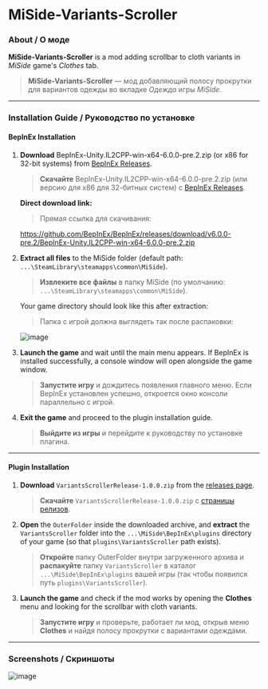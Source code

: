 # MiSide-Variants-Scroller


### About / О моде

**MiSide-Variants-Scroller** is a mod adding scrollbar to cloth variants in *MiSide* game's *Clothes* tab.  
> **MiSide-Variants-Scroller** — мод добавляющий полосу прокрутки для вариантов одежды во вкладке *Одежда* игры *MiSide*.

---

### Installation Guide / Руководство по установке

#### **BepInEx Installation**

1. **Download** BepInEx-Unity.IL2CPP-win-x64-6.0.0-pre.2.zip (or x86 for 32-bit systems) from [BepInEx Releases](https://github.com/BepInEx/BepInEx/releases).  
   > **Скачайте** BepInEx-Unity.IL2CPP-win-x64-6.0.0-pre.2.zip (или версию для x86 для 32-битных систем) с [BepInEx Releases](https://github.com/BepInEx/BepInEx/releases).

   **Direct download link:**  
   > Прямая ссылка для скачивания:  

   https://github.com/BepInEx/BepInEx/releases/download/v6.0.0-pre.2/BepInEx-Unity.IL2CPP-win-x64-6.0.0-pre.2.zip  

2. **Extract all files** to the MiSide folder (default path: `...\SteamLibrary\steamapps\common\MiSide`).  
   > **Извлеките все файлы** в папку MiSide (по умолчанию: `...\SteamLibrary\steamapps\common\MiSide`).

   Your game directory should look like this after extraction:  
   > Папка с игрой должна выглядеть так после распаковки:

   ![image](https://github.com/user-attachments/assets/bc7d35bf-3b98-499f-8122-410911d545f2)

3. **Launch the game** and wait until the main menu appears. If BepInEx is installed successfully, a console window will open alongside the game window.  
   > **Запустите игру** и дождитесь появления главного меню. Если BepInEx установлен успешно, откроется окно консоли параллельно с игрой.

4. **Exit the game** and proceed to the plugin installation guide.  
   > **Выйдите из игры** и перейдите к руководству по установке плагина.

---

#### **Plugin Installation**

1. **Download** `VariantsScrollerRelease-1.0.0.zip` from the [releases page](https://github.com/Rist8/MiSide-Variants-Scroller/releases/tag/Release-1.0.0).  
   > **Скачайте** `VariantsScrollerRelease-1.0.0.zip` с [страницы релизов](https://github.com/Rist8/MiSide-Variants-Scroller/releases/tag/Release-1.0.0).

2. **Open** the `OuterFolder` inside the downloaded archive, and **extract** the `VariantsScroller` folder into the `...\MiSide\BepInEx\plugins` directory of your game (so that `plugins\VariantsScroller` path exists).
   > **Откройте** папку OuterFolder внутри загруженного архива и **распакуйте** папку `VariantsScroller` в каталог `...\MiSide\BepInEx\plugins` вашей игры (так чтобы появился путь `plugins\VariantsScroller`).

3. **Launch the game** and check if the mod works by opening the **Clothes** menu and looking for the scrollbar with cloth variants.  
   > **Запустите игру** и проверьте, работает ли мод, открыв меню **Clothes** и найдя полосу прокрутки с вариантами одеждами.

---

### Screenshots / Скриншоты

![image](https://github.com/user-attachments/assets/3ee923d0-1caf-498f-a3ad-9895d301911b)


